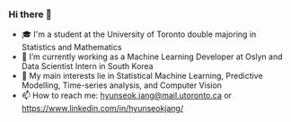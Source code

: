 ### Hi there 👋

<!-- **jjangsta/jjangsta** is a ✨ _special_ ✨ repository because its `README.md` (this file) appears on your GitHub profile. -->

- 🎓 I'm a student at the University of Toronto double majoring in Statistics and Mathematics
- 🏢 I’m currently working as a Machine Learning Developer at Oslyn and Data Scientist Intern in South Korea
- 🔭 My main interests lie in Statistical Machine Learning, Predictive Modelling, Time-series analysis, and Computer Vision
- 📫 How to reach me: hyunseok.jang@mail.utoronto.ca or https://www.linkedin.com/in/hyunseokjang/
